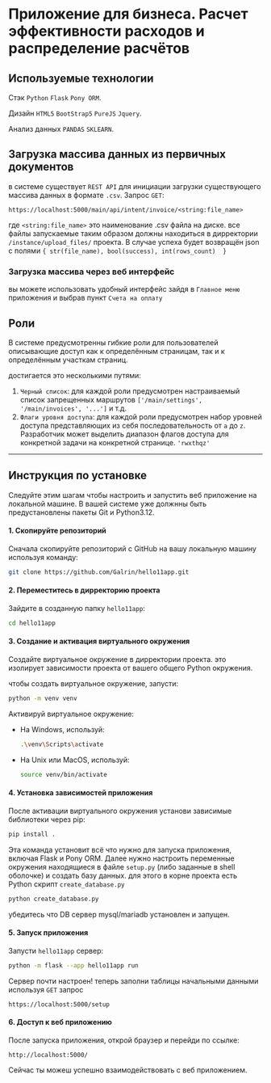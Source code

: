 # Приложение для бизнеса. Расчет эффективности расходов и распределение расчётов

## Используемые технологии

Стэк `Python` `Flask` `Pony ORM`.

Дизайн `HTML5` `BootStrap5` `PureJS` `Jquery`.

Анализ данных `PANDAS` `SKLEARN`.

## Загрузка массива данных из первичных документов

в системе существует `REST API` для инициации загрузки существующего массива данных в формате `.csv`. Запрос `GET`:

```http request
https://localhost:5000/main/api/intent/invoice/<string:file_name>
```

где `<string:file_name>` это наименование .csv файла на диске.
все файлы запускаемые таким образом должны находиться в дирректории `/instance/upload_files/` проекта.
В случае успеха будет возвращён json с полями `{ str(file_name), bool(success), int(rows_count)  }`

### Загрузка массива через веб интерфейс

вы можете использовать удобный интерфейс зайдя в `Главное меню` приложения и выбрав пункт `Счета на оплату`

## Роли

В системе предусмотренны гибкие роли для пользователей описывающие доступ как к определённым страницам, так и к
определённым участкам страниц.

достигается это несколькими путями:

1. `Черный список`: для каждой роли предусмотрен настраиваемый список запрещенных маршрутов
   ```['/main/settings', '/main/invoices', '...']``` и т.д.
3. `Флаги уровня доступа`: для каждой роли предусмотрен набор уровней доступа представляющих из себя последовательность
   от `a`
   до `z`.
   Разработчик может выделить диапазон флагов доступа для конкретной задачи на конкретной странице. `'rwxthqz'`

---

## Инструкция по установке

Следуйте этим шагам чтобы настроить и запустить веб приложение на локальной машине. В вашей системе уже должнны быть
предустановлены пакеты Git и Python3.12.

#### 1. Скопируйте репозиторий

Сначала скопируйте репозиторий с GitHub на вашу локальную машину используя команду:

```bash
git clone https://github.com/Galrin/hello11app.git
```

#### 2. Переместитесь в дирректорию проекта

Зайдите в созданную папку `hello11app`:

```bash
cd hello11app
```

#### 3. Создание и активация виртуального окружения

Создайте виртуальное окружение в дирректории проекта. это изолирует зависимости проекта от вашего общего Python
окружения.

чтобы создать виртуальное окружение, запусти:

```bash
python -m venv venv
```

Активируй виртуальное окружение:

- На Windows, используй:

  ```bash
  .\venv\Scripts\activate
  ```

- На Unix или MacOS, используй:

  ```bash
  source venv/bin/activate
  ```

#### 4. Установка зависимостей приложения

После активации виртуального окружения установи зависимые библиотеки через pip:

```bash
pip install .
```

Эта команда установит всё что нужно для запуска приложения, включая Flask и Pony ORM.
Далее нужно настроить переменные окружения находящиеся в файле `setup.py` (либо заданные в shell оболочке) и создать базу данных.
для этого в корне проекта есть Python скрипт `create_database.py`
```bash
python create_database.py
```
убедитесь что DB сервер mysql/mariadb установлен и запущен.

#### 5. Запуск приложения

Запусти `hello11app` сервер:

```bash
python -m flask --app hello11app run
```

Сервер почти настроен! теперь заполни таблицы начальными данными используя `GET` запрос  
```http request
https://localhost:5000/setup
```

#### 6. Доступ к веб приложению

После запуска приложения, открой браузер и перейди по ссылке:

```
http://localhost:5000/
```

Сейчас ты можеш успешно взаимодействовать с веб приложением.

